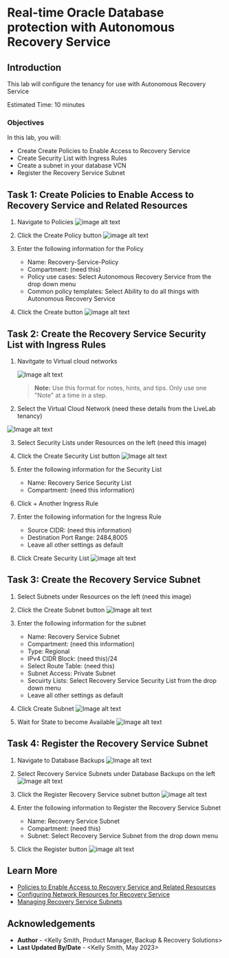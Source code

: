 # Real-time Oracle Database protection with Autonomous Recovery Service

## Introduction

This lab will configure the tenancy for use with Autonomous Recovery Service

Estimated Time: 10 minutes

### Objectives

In this lab, you will:
* Create Create Policies to Enable Access to Recovery Service
* Create Security List with Ingress Rules
* Create a subnet in your database VCN
* Register the Recovery Service Subnet

## Task 1: Create Policies to Enable Access to Recovery Service and Related Resources

1. Navigate to Policies
    ![image alt text](images/Ham_policies.png)

2. Click the Create Policy button
    ![image alt text](images/create_policy_button.png)

3. Enter the following information for the Policy
    * Name: Recovery-Service-Policy
    * Compartment: (need this)
    * Policy use cases: Select Autonomous Recovery Service from the drop down menu
    * Common policy templates: Select Ability to do all things with Autonomous Recovery Service

4. Click the Create button
    ![image alt text](images/create_button.png)

## Task 2: Create the Recovery Service Security List with Ingress Rules

1. Navitgate to Virtual cloud networks

	![Image alt text](images/Ham_Network_VCN.png)

	> **Note:** Use this format for notes, hints, and tips. Only use one "Note" at a time in a step.

2. Select the Virtual Cloud Network (need these details from the LiveLab tenancy)

  ![Image alt text](images/VCN_detail.png)

3. Select Security Lists under Resources on the left (need this image)

4. Click the Create Security List button
    ![Image alt text](images/create_security_list_button.png)

5. Enter the following information for the Security List
    * Name:  Recovery Serice Security List
    * Compartment:  (need this information)

6. Click + Another Ingress Rule

7. Enter the following information for the Ingress Rule
    * Source CIDR: (need this information)
    * Destination Port Range: 2484,8005
    * Leave all other settings as default

8. Click Create Security List
    ![image alt text](images/create_security_list_button.png)

## Task 3: Create the Recovery Service Subnet
    
1. Select Subnets under Resources on the left (need this image)

2. Click the Create Subnet button
  ![Image alt text](images/create_subnet_button.png)

3. Enter the following information for the subnet
    * Name:  Recovery Service Subnet
    * Compartment:  (need this information)
    * Type: Regional
    * IPv4 CIDR Block:  (need this)/24
    * Select Route Table:  (need this)
    * Subnet Access: Private Subnet
    * Secuirty Lists: Select Recovery Service Security List from the drop down menu
    * Leave all other settings as default

4. Click Create Subnet
    ![Image alt text](images/create_subnet_button.png)

5. Wait for State to become Available
    ![Image alt text](images/subnet_available.png)

## Task 4: Register the Recovery Service Subnet

1. Navigate to Database Backups
    ![Image alt text](images/Ham_database_DBBackups.png)

2. Select Recovery Service Subnets under Database Backups on the left
    ![Image alt text](images/Recovery_Service_subnets_menu.png)

3. Click the Register Recovery Service subnet button
    ![image alt text](images/register_Recovery_Service_subnet_button.png)

4. Enter the following information to Register the Recovery Service Subnet
    * Name: Recovery Service Subnet
    * Compartment: (need this)
    * Subnet: Select Recovery Service Subnet from the drop down menu

5. Click the Register button
    ![image alt text](images/register_button.png)

## Learn More

* [Policies to Enable Access to Recovery Service and Related Resources](https://docs.oracle.com/en/cloud/paas/recovery-service/dbrsu/recovery-service-permissions.html#GUID-867093E8-DBC2-4FD1-9002-5A5722749F9E)
* [Configuring Network Resources for Recovery Service](https://docs.oracle.com/en/cloud/paas/recovery-service/dbrsu/recovery-service-network.html#GUID-1D4A9C7A-41D6-46A6-A401-E5381FA04548)
* [Managing Recovery Service Subnets](https://docs.oracle.com/en/cloud/paas/recovery-service/dbrsu/manage-backup-networks.html#GUID-2093C2E1-4A88-4D56-9D12-C7F11816CB21)

## Acknowledgements
* **Author** - <Kelly Smith, Product Manager, Backup & Recovery Solutions>
* **Last Updated By/Date** - <Kelly Smith, May 2023>
